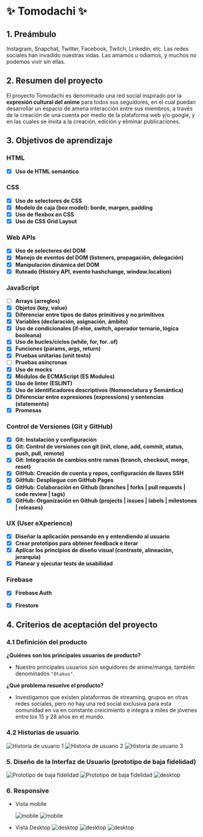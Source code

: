 # ✨ Tomodachi ✨

## 1. Preámbulo

Instagram, Snapchat, Twitter, Facebook, Twitch, Linkedin, etc. Las redes
sociales han invadido nuestras vidas. Las amamos u odiamos, y muchos no podemos
vivir sin ellas.

## 2. Resumen del proyecto

El proyecto Tomodachi es denominado una red social inspirado por la **expresión cultural del anime** para todos sus seguidores, en el cual puedan desarrollar un espacio de amena interacción entre sus miembros, a través de la creación de una cuenta por medio de la plataforma web y/o google, y en las cuales se invita a la creación, edición y eliminar publicaciones.

## 3. Objetivos de aprendizaje

### HTML

- [x] **Uso de HTML semántico**

### CSS

- [x] **Uso de selectores de CSS**
- [x] **Modelo de caja (box model): borde, margen, padding**
- [x] **Uso de flexbox en CSS**
- [x] **Uso de CSS Grid Layout**

### Web APIs

- [x] **Uso de selectores del DOM**
- [x] **Manejo de eventos del DOM (listeners, propagación, delegación)**
- [x] **Manipulación dinámica del DOM**
- [x] **Ruteado (History API, evento hashchange, window.location)**

### JavaScript

- [ ] **Arrays (arreglos)**
- [x] **Objetos (key, value)**
- [x] **Diferenciar entre tipos de datos primitivos y no primitivos**
- [x] **Variables (declaración, asignación, ámbito)**
- [x] **Uso de condicionales (if-else, switch, operador ternario, lógica booleana)**
- [x] **Uso de bucles/ciclos (while, for, for..of)**
- [x] **Funciones (params, args, return)**
- [x] **Pruebas unitarias (unit tests)**
- [ ] **Pruebas asíncronas**
- [x] **Uso de mocks**
- [x] **Módulos de ECMAScript (ES Modules)**
- [x] **Uso de linter (ESLINT)**
- [x] **Uso de identificadores descriptivos (Nomenclatura y Semántica)**
- [x] **Diferenciar entre expresiones (expressions) y sentencias (statements)**
- [x] **Promesas**

### Control de Versiones (Git y GitHub)

- [x] **Git: Instalación y configuración**
- [x] **Git: Control de versiones con git (init, clone, add, commit, status, push, pull, remote)**
- [x] **Git: Integración de cambios entre ramas (branch, checkout, merge, reset)**
- [x] **GitHub: Creación de cuenta y repos, configuración de llaves SSH**
- [x] **GitHub: Despliegue con GitHub Pages**
- [x] **GitHub: Colaboración en Github (branches | forks | pull requests | code review | tags)**
- [x] **GitHub: Organización en Github (projects | issues | labels | milestones | releases)**

### UX (User eXperience)

- [x] **Diseñar la aplicación pensando en y entendiendo al usuario**
- [x] **Crear prototipos para obtener feedback e iterar**
- [x] **Aplicar los principios de diseño visual (contraste, alineación, jerarquía)**
- [x] **Planear y ejecutar tests de usabilidad**

### Firebase

- [x] **Firebase Auth**
- [x] **Firestore**


## 4. Criterios de aceptación del proyecto

### 4.1 Definición del producto

**¿Quiénes son los principales usuarios de producto?**
* Nuestro principales usuarios son seguidores de anime/manga, también denominados `"Otakus"`.

**¿Qué problema resuelve el producto?**
* Investigamos que existen plataformas de streaming, grupos en otras redes sociales, pero no hay una red social exclusiva para esta comunidad en va en constante creicimiento e integra a miles de jóvenes entre los 15 y 28 años en el mundo.

### 4.2 Historias de usuario

![Historia de usuario 1](./src/images/HistoriaU1.jpg)
![Historia de usuario 2](./src/images/HistoriaU2.jpg)
![Historia de usuario 3](./src/images/HistoriaU3.jpg)

### 5. Diseño de la Interfaz de Usuario (prototipo de baja fidelidad)

![Prototipo de baja fidelidad](./src/images/PrototipoBJ.jpg)
![Prototipo de baja fidelidad](./src/images/PrototipoBF_DESK.png)
![desktop](./src/images/profileBJ.png)   

### 6. Responsive

* Vista mobile

    ![mobile](./src/images/PrototipoAF_IM.jpg)
    ![mobile](./src/images/PrototipoAF_VM.jpg)

* Vista Desktop
    ![desktop](./src/images/PrototipoAF_registro.jpg)
    ![desktop](./src/images/PrototipoAF_ingreso.jpg)
    ![desktop](./src/images/web_pic.jpg)
  